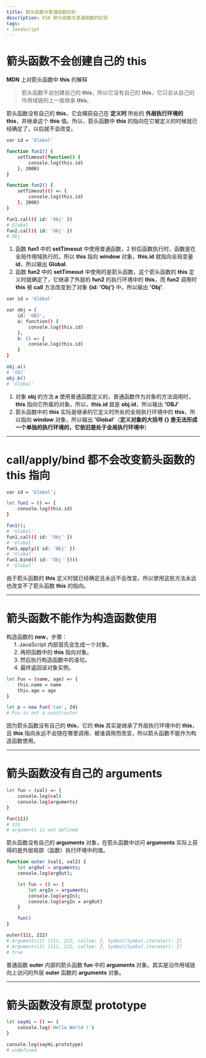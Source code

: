 ```yaml
---
title: 箭头函数与普通函数区别
description: ES6 箭头函数与普通函数的区别
tags:
- JavaScript
---
```


# 箭头函数不会创建自己的 this

**MDN** 上对箭头函数中 **this** 的解释<br>

> 箭头函数不会创建自己的 **this**，所以它没有自己的 **this**，它只会从自己的作用域链的上一层继承 **this**。

箭头函数没有自己的 **this**，它会捕获自己在 **定义时** 所处的 **外层执行环境的 this**，并继承这个 **this** 值。所以，箭头函数中 **this** 的指向在它被定义的时候就已经确定了，以后就不会改变。<br>

```bash
var id = 'Global'

function fun1() {
    setTimeout(function() {
        console.log(this.id)
    }, 2000)
}

function fun2() {
    setTimeout(() => {
        console.log(this.id)
    }, 2000)
}

fun1.call({ id: 'Obj' })
# Global
fun2.call({ id: 'Obj' })
# Obj
```

1. 函数 **fun1** 中的 **setTimeout** 中使用普通函数，2 秒后函数执行时，函数是在全局作用域执行的，所以 **this** 指向 **window** 对象，**this.id** 就指向全局变量 **id**，所以输出 **Global**.<br>
2. 函数 **fun2** 中的 **setTimeout** 中使用的是箭头函数，这个箭头函数的 **this** 定义时就确定了，它继承了外层的 **fun2** 的执行环境中的 **this**，而 **fun2** 调用时 **this** 被 **call** 方法改变到了对象 **{id: 'Obj'}** 中，所以输出 **'Obj'**.<br>  

```bash
var id = 'Global'

var obj = {
    id: 'OBJ',
    a: function() {
        console.log(this.id)
    },
    b: () => {
        console.log(this.id)
    }
}

obj.a()
# 'OBJ'
obj.b()
# 'Global'
```

1. 对象 **obj** 的方法 **a** 使用普通函数定义的，普通函数作为对象的方法调用时，**this** 指向它所属的对象。所以，**this.id** 就是 **obj.id**，所以输出 **'OBJ'**<br>
2. 箭头函数中的 **this** 实际是继承的它定义时所处的全局执行环境中的 **this**，所以指向 **window** 对象，所以输出 **'Global'**（**定义对象的大括号 {} 是无法形成一个单独的执行环境的，它依旧是处于全局执行环境中**）<br>

***

# call/apply/bind 都不会改变箭头函数的 this 指向

```bash
var id = 'Global';

let fun1 = () => {
    console.log(this.id)
}

fun1();
# 'Global'
fun1.call({ id: 'Obj' })
# 'Global'
fun1.apply({ id: 'Obj' })
# 'Global'
fun1.bind({ id: 'Obj' })()
# 'Global'
```

由于箭头函数的 **this** 定义时就已经确定且永远不会改变。所以使用这些方法永远也改变不了箭头函数 **this** 的指向。<br>

***

# 箭头函数不能作为构造函数使用

构造函数的 **new**，步骤：<br>
&nbsp;&nbsp;&nbsp;&nbsp;&nbsp;1. JavaScript 内部首先会生成一个对象。<br>
&nbsp;&nbsp;&nbsp;&nbsp;&nbsp;2. 再把函数中的 **this** 指向对象。<br>
&nbsp;&nbsp;&nbsp;&nbsp;&nbsp;3. 然后执行构造函数中的语句。<br>
&nbsp;&nbsp;&nbsp;&nbsp;&nbsp;4. 最终返回该对象实例。<br>

```bash
let Fun = (name, age) => {
    this.name = name
    this.age = age
}

let p = new Fun('cao', 24)
# Fun is not a constructor
```

因为箭头函数没有自己的 **this**，它的 **this** 其实是继承了外层执行环境中的 **this**，且 **this** 指向永远不会随在哪里调用、被谁调用而改变，所以箭头函数不能作为构造函数使用。<br>

***

# 箭头函数没有自己的 arguments

```bash
let fun = (val) => {
    console.log(val)
    console.log(arguments)
}

fun(111)
# 111
# arguments is not defined
```

箭头函数没有自己的 **arguments** 对象，在箭头函数中访问 **arguments** 实际上获得的是外层局部（函数）执行环境中的值。

```bash
function outer (val1, val2) {
    let argOut = arguments;
    console.log(argOut);

    let fun = () => {
        let argIn = arguments;
        console.log(argIn);
        console.log(argIn = argOut)
    }

    fun()
}

outer(111, 222)
# Arguments(2) [111, 222, callee: ƒ, Symbol(Symbol.iterator): ƒ]
# Arguments(2) [111, 222, callee: ƒ, Symbol(Symbol.iterator): ƒ]
# true
```

普通函数 **outer** 内部的箭头函数 **fun** 中的 **arguments** 对象，其实是沿作用域链向上访问的外层 **outer** 函数的 **arguments** 对象。

***

# 箭头函数没有原型 prototype

```bash
let sayHi = () => {
    console.log('Hello World !')
}

console.log(sayHi.prototype)
# undefined
```

